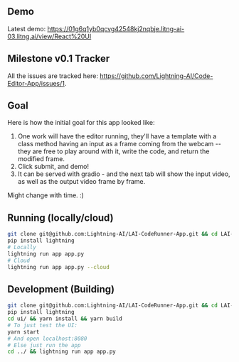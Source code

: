 ## Demo

Latest demo: https://01g6q1yb0qcvg42548kj2nqbje.litng-ai-03.litng.ai/view/React%20UI

## Milestone v0.1 Tracker

All the issues are tracked here: https://github.com/Lightning-AI/Code-Editor-App/issues/1.

## Goal

Here is how the initial goal for this app looked like:

1. One work will have the editor running, they'll have a template with a class method having an input as a frame coming from the webcam -- they are free to play around with it, write the code, and return the modified frame.
2. Click submit, and demo!
3. It can be served with gradio - and the next tab will show the input video, as well as the output video frame by frame.

Might change with time. :)

## Running (locally/cloud)

```bash
git clone git@github.com:Lightning-AI/LAI-CodeRunner-App.git && cd LAI-CodeRunner-App
pip install lightning
# Locally
lightning run app app.py
# Cloud
lightning run app app.py --cloud
```

## Development (Building)

```bash
git clone git@github.com:Lightning-AI/LAI-CodeRunner-App.git && cd LAI-CodeRunner-App
pip install lightning
cd ui/ && yarn install && yarn build
# To just test the UI:
yarn start
# And open localhost:8080
# Else just run the app
cd ../ && lightning run app app.py
```

